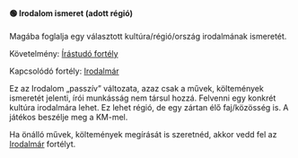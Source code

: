 #### 🟢 Irodalom ismeret (adott régió)

Magába foglalja egy választott kultúra/régió/ország irodalmának ismeretét.

Követelmény: [Írástudó fortély](../fortelyok.altalanos/irastudo.md)

Kapcsolódó fortély: [Irodalmár](../fortelyok.altalanos/irodalmar.md)

Ez az Irodalom „passzív” változata, azaz csak a művek, költemények ismeretét jelenti, írói munkásság nem társul hozzá. Felvenni egy konkrét kultúra irodalmára lehet. Ez lehet régió, de egy zártan élő faj/közösség is. A játékos beszélje meg a KM-mel.

Ha önálló művek, költemények megírását is szeretnéd, akkor vedd fel az [Irodalmár](../fortelyok.altalanos/irodalmar.md) fortélyt.
